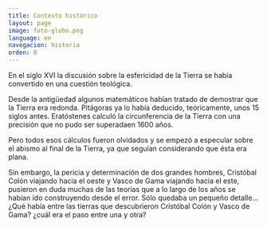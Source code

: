 ```yaml
---
title: Contexto histórico
layout: page
image: foto-globo.png
language: en
navegacion: historia
orden: 0
---
```

En el siglo XVI la discusión sobre la esfericidad de la Tierra se había convertido en una cuestión teológica.

Desde la antigüedad algunos matemáticos habían tratado de demostrar que la Tierra era redonda. Pitágoras ya lo había deducido, teóricamente, unos 15 siglos antes. Eratóstenes calculó la circunferencia de la Tierra con una precisión que no pudo ser superadaen 1600 años.

Pero todos esos cálculos fueron olvidados y se empezó a especular sobre el abismo al final de la Tierra, ya que seguían considerando que ésta era plana.

Sin embargo, la pericia y determinación de dos grandes hombres, Cristóbal Colón viajando hacia el oeste y Vasco de Gama viajando hacia el este, pusieron en duda muchas de las teorías que a lo largo de los años se habían ido construyendo desde el error. Sólo quedaba un pequeño detalle… ¿Qué había entre las tierras que descubrieron Cristóbal Colón y Vasco de Gama? ¿cuál era el paso entre una y otra?
